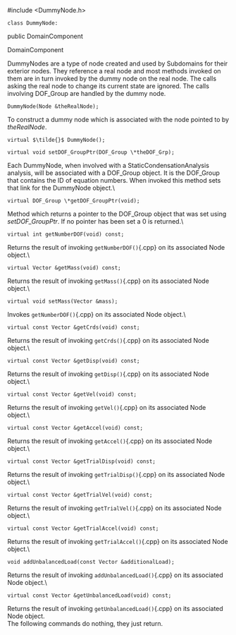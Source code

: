 
#include $<$DummyNode.h$>$



```{.cpp}
class DummyNode:
```
 public DomainComponent


DomainComponent


DummyNodes are a type of node created and used by Subdomains for their
exterior nodes. They reference a real node and most methods invoked on
them are in turn invoked by the dummy node on the real node. The calls
asking the real node to change its current state are ignored. The calls
involving DOF_Group are handled by the dummy node.

```{.cpp}
DummyNode(Node &theRealNode);
```


To construct a dummy node which is associated with the node pointed to
by *theRealNode*.

```{.cpp}
virtual $\tilde{}$ DummyNode();
```




```{.cpp}
virtual void setDOF_GroupPtr(DOF_Group \*theDOF_Grp);
```


Each DummyNode, when involved with a StaticCondensationAnalysis
analysis, will be associated with a DOF_Group object. It is the
DOF_Group that contains the ID of equation numbers. When invoked this
method sets that link for the DummyNode object.\

```{.cpp}
virtual DOF_Group \*getDOF_GroupPtr(void);
```

Method which returns a pointer to the DOF_Group object that was set
using *setDOF_GroupPtr*. If no pointer has been set a $0$ is returned.\

```{.cpp}
virtual int getNumberDOF(void) const;
```

Returns the result of invoking `getNumberDOF()`{.cpp} on its associated Node
object.\

```{.cpp}
virtual Vector &getMass(void) const;
```

Returns the result of invoking `getMass()`{.cpp} on its associated Node
object.\

```{.cpp}
virtual void setMass(Vector &mass);
```

Invokes `getNumberDOF()`{.cpp} on its associated Node object.\

```{.cpp}
virtual const Vector &getCrds(void) const;
```

Returns the result of invoking `getCrds()`{.cpp} on its associated Node
object.\

```{.cpp}
virtual const Vector &getDisp(void) const;
```

Returns the result of invoking `getDisp()`{.cpp} on its associated Node
object.\

```{.cpp}
virtual const Vector &getVel(void) const;
```

Returns the result of invoking `getVel()`{.cpp} on its associated Node
object.\

```{.cpp}
virtual const Vector &getAccel(void) const;
```

Returns the result of invoking `getAccel()`{.cpp} on its associated Node
object.\

```{.cpp}
virtual const Vector &getTrialDisp(void) const;
```

Returns the result of invoking `getTrialDisp()`{.cpp} on its associated Node
object.\

```{.cpp}
virtual const Vector &getTrialVel(void) const;
```

Returns the result of invoking `getTrialVel()`{.cpp} on its associated Node
object.\

```{.cpp}
virtual const Vector &getTrialAccel(void) const;
```

Returns the result of invoking `getTrialAccel()`{.cpp} on its associated Node
object.\

```{.cpp}
void addUnbalancedLoad(const Vector &additionalLoad);
```

Returns the result of invoking `addUnbalancedLoad()`{.cpp} on its associated
Node object.\

```{.cpp}
virtual const Vector &getUnbalancedLoad(void) const;
```

Returns the result of invoking `getUnbalancedLoad()`{.cpp} on its associated
Node object.\
The following commands do nothing, they just return.




